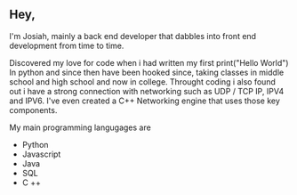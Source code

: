 ## Hey,

I'm Josiah, mainly a back end developer that dabbles into front end development from time to time.

Discovered my love for code when i had written my first print("Hello World") In python and since then have been hooked since, taking classes in middle school and high school and now in college. Throught coding i also found out i have a strong connection with networking such as UDP / TCP IP, IPV4 and IPV6. I've even created a C++ Networking engine that uses those key components.

My main programming langugages are

- Python
- Javascript
- Java
- SQL
- C ++
